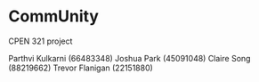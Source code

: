 # CommUnity
CPEN 321 project

Parthvi Kulkarni (66483348)
Joshua Park (45091048)
Claire Song (88219662)
Trevor Flanigan (22151880)
